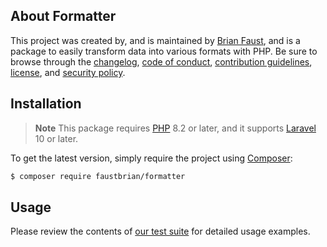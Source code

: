 ## About Formatter

This project was created by, and is maintained by [Brian Faust](https://github.com/faustbrian), and is a package to easily transform data into various formats with PHP. Be sure to browse through the [changelog](CHANGELOG.md), [code of conduct](.github/CODE_OF_CONDUCT.md), [contribution guidelines](.github/CONTRIBUTING.md), [license](LICENSE), and [security policy](.github/SECURITY.md).

## Installation

> **Note**
> This package requires [PHP](https://www.php.net/) 8.2 or later, and it supports [Laravel](https://laravel.com/) 10 or later.

To get the latest version, simply require the project using [Composer](https://getcomposer.org/):

```bash
$ composer require faustbrian/formatter
```

## Usage

Please review the contents of [our test suite](/tests) for detailed usage examples.

